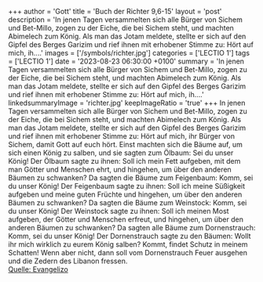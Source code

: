 +++
author = 'Gott'
title = 'Buch der Richter 9,6-15'
layout = 'post'
description = 'In jenen Tagen versammelten sich alle Bürger von Sichem und Bet-Millo, zogen zu der Eiche, die bei Sichem steht, und machten Abimelech zum König. Als man das Jotam meldete, stellte er sich auf den Gipfel des Berges Garizim und rief ihnen mit erhobener Stimme zu: Hört auf mich, ih....'
images = ['/symbols/richter.jpg']
categories = ['LECTIO 1']
tags = ['LECTIO 1']
date = '2023-08-23 06:30:00 +0100'
summary = 'In jenen Tagen versammelten sich alle Bürger von Sichem und Bet-Millo, zogen zu der Eiche, die bei Sichem steht, und machten Abimelech zum König. Als man das Jotam meldete, stellte er sich auf den Gipfel des Berges Garizim und rief ihnen mit erhobener Stimme zu: Hört auf mich, ih....'
linkedsummaryImage = 'richter.jpg'
keepImageRatio = 'true'
+++
In jenen Tagen versammelten sich alle Bürger von Sichem und Bet-Millo, zogen zu der Eiche, die bei Sichem steht, und machten Abimelech zum König.
Als man das Jotam meldete, stellte er sich auf den Gipfel des Berges Garizim und rief ihnen mit erhobener Stimme zu: Hört auf mich, ihr Bürger von Sichem, damit Gott auf euch hört.<!--more-->
Einst machten sich die Bäume auf, um sich einen König zu salben, und sie sagten zum Ölbaum: Sei du unser König!
Der Ölbaum sagte zu ihnen: Soll ich mein Fett aufgeben, mit dem man Götter und Menschen ehrt, und hingehen, um über den anderen Bäumen zu schwanken?
Da sagten die Bäume zum Feigenbaum: Komm, sei du unser König!
Der Feigenbaum sagte zu ihnen: Soll ich meine Süßigkeit aufgeben und meine guten Früchte und hingehen, um über den anderen Bäumen zu schwanken?
Da sagten die Bäume zum Weinstock: Komm, sei du unser König!
Der Weinstock sagte zu ihnen: Soll ich meinen Most aufgeben, der Götter und Menschen erfreut, und hingehen, um über den anderen Bäumen zu schwanken?
Da sagten alle Bäume zum Dornenstrauch: Komm, sei du unser König!
Der Dornenstrauch sagte zu den Bäumen: Wollt ihr mich wirklich zu eurem König salben? Kommt, findet Schutz in meinem Schatten! Wenn aber nicht, dann soll vom Dornenstrauch Feuer ausgehen und die Zedern des Libanon fressen.<br> [Quelle: Evangelizo](https://evangeliumtagfuertag.org/DE/gospel)